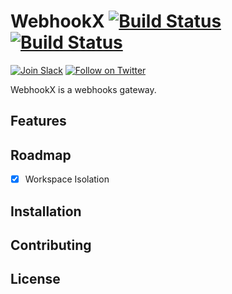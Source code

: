 # WebhookX [![Build Status](https://github.com/webhookx-io/webhookx/actions/workflows/test.yml/badge.svg)](https://github.com/webhookx-io/webhookx/actions/workflows/test.yml) [![Build Status](https://github.com/webhookx-io/webhookx/actions/workflows/lint.yml/badge.svg)](https://github.com/webhookx-io/webhookx/actions/workflows/lint.yml)

[![Join Slack](https://img.shields.io/badge/Slack-4285F4?logo=slack&logoColor=white)](https://join.slack.com/t/webhookx/shared_invite/zt-2o4b6hv45-mWm6_WUcQP9qEf1nOxhrrg)
[![Follow on Twitter](https://img.shields.io/badge/twitter-1DA1F2?logo=twitter&logoColor=white)](https://twitter.com/webhookx)

WebhookX is a webhooks gateway.

## Features

## Roadmap

- [x] Workspace Isolation

## Installation

## Contributing

## License
